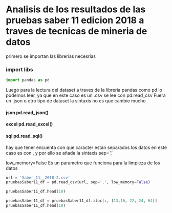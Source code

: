 # Analisis de los resultados de las pruebas saber 11 edicion 2018 a traves de tecnicas de mineria de datos

primero se importan las librerias necesrias

### import libs

```python
import pandas as pd
```

Luego para la lectura del dataset a traves de la libreria pandas como pd lo podemos leer, ya que en este caso es un .csv se lee con pd.read_csv
Fuera un .json o otro tipo de dataset la sintaxis no es que cambie mucho

#### json       pd.read_json()
#### excel      pd.read_excel()
#### sql        pd.read_sql()

hay que tener encuenta con que caracter estan separados los datos en este caso es con , y por ello se añade la sintaxis sep=','

low_memory=False    Es un parametro que funciona para la limpieza de los datos

```python
url = 'Saber_11__2018-2.csv'
pruebasSaber11_df = pd.read_csv(url, sep=',', low_memory=False)


```

```python
pruebasSaber11_df.head(10)
```

```python
pruebasSaber11_df = pruebasSaber11_df.iloc[:, [13,16, 22, 24, 64]]
pruebasSaber11_df.head(10)
```
